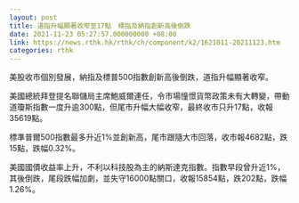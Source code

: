 ```yaml
---
layout: post
title: 道指升幅顯著收窄至17點　標指及納指創新高後倒跌
date: 2021-11-23 05:27:57.000000000 +08:00
link: https://news.rthk.hk/rthk/ch/component/k2/1621011-20211123.htm
categories: rthk
---
```


美股收市個別發展，納指及標普500指數創新高後倒跌，道指升幅顯著收窄。

美國總統拜登提名聯儲局主席鮑威爾連任，令市場憧憬貨幣政策未有大轉變，帶動道瓊斯指數一度升逾300點，但尾市升幅大幅收窄，最終收市只升17點，收報35619點。

標準普爾500指數最多升近1%並創新高，尾市跟隨大市回落，收市報4682點，跌15點，跌幅0.32%。

美國國債收益率上升，不利以科技股為主的納斯達克指數。指數早段曾升近1%，其後倒跌，尾段跌幅加劇，並失守16000點關口，收報15854點，跌202點，跌幅1.26%。
